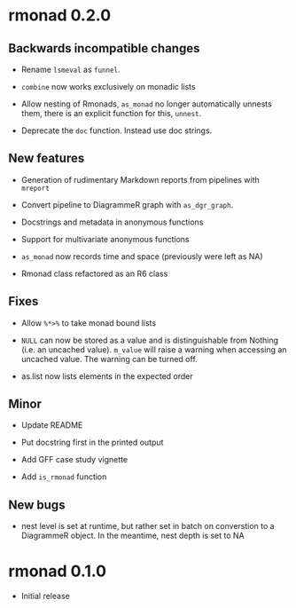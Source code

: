 # rmonad 0.2.0

## Backwards incompatible changes

 * Rename `lsmeval` as `funnel`.

 * `combine` now works exclusively on monadic lists

 * Allow nesting of Rmonads, `as_monad` no longer automatically unnests them,
   there is an explicit function for this, `unnest`.

 * Deprecate the `doc` function. Instead use doc strings.

## New features

 * Generation of rudimentary Markdown reports from pipelines with `mreport`

 * Convert pipeline to DiagrammeR graph with `as_dgr_graph`.

 * Docstrings and metadata in anonymous functions

 * Support for multivariate anonymous functions

 * `as_monad` now records time and space (previously were left as NA)

 * Rmonad class refactored as an R6 class

## Fixes

 * Allow `%*>%` to take monad bound lists

 * `NULL` can now be stored as a value and is distinguishable from Nothing
   (i.e. an uncached value). `m_value` will raise a warning when accessing an
   uncached value. The warning can be turned off.

 * as.list now lists elements in the expected order

## Minor

 * Update README

 * Put docstring first in the printed output 

 * Add GFF case study vignette

 * Add `is_rmonad` function

## New bugs

 * nest level is set at runtime, but rather set in batch on converstion to
   a DiagrammeR object. In the meantime, nest depth is set to NA


# rmonad 0.1.0

 * Initial release

